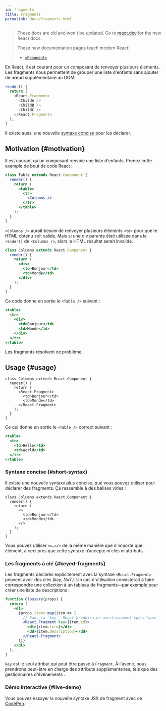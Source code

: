 ```yaml
---
id: fragments
title: Fragments
permalink: docs/fragments.html
---
```


<div class="scary">

> These docs are old and won't be updated. Go to [react.dev](https://react.dev/) for the new React docs.
> 
> These new documentation pages teach modern React:
>
> - [`<Fragment>`](https://react.dev/reference/react/Fragment)

</div>

En React, il est courant pour un composant de renvoyer plusieurs éléments. Les fragments nous permettent de grouper une liste d'enfants sans ajouter de nœud supplémentaire au DOM.

```js
render() {
  return (
    <React.Fragment>
      <ChildA />
      <ChildB />
      <ChildC />
    </React.Fragment>
  );
}
```

Il existe aussi une nouvelle [syntaxe concise](#short-syntax) pour les déclarer.

## Motivation {#motivation}

Il est courant qu’un composant renvoie une liste d'enfants. Prenez cette exemple de bout de code React :

```jsx
class Table extends React.Component {
  render() {
    return (
      <table>
        <tr>
          <Columns />
        </tr>
      </table>
    );
  }
}
```

`<Columns />` aurait besoin de renvoyer plusieurs éléments `<td>` pour que le HTML obtenu soit valide. Mais si une div parente était utilisée dans le `render()` de `<Columns />`, alors le HTML résultat serait invalide.

```jsx
class Columns extends React.Component {
  render() {
    return (
      <div>
        <td>Bonjour</td>
        <td>Monde</td>
      </div>
    );
  }
}
```

Ce code donne en sortie le `<Table />` suivant :

```jsx
<table>
  <tr>
    <div>
      <td>Bonjour</td>
      <td>Monde</td>
    </div>
  </tr>
</table>
```

Les fragments résolvent ce problème.

## Usage {#usage}

```jsx{4,7}
class Columns extends React.Component {
  render() {
    return (
      <React.Fragment>
        <td>Bonjour</td>
        <td>Monde</td>
      </React.Fragment>
    );
  }
}
```

Ce qui donne en sortie le `<Table />` correct suivant :

```jsx
<table>
  <tr>
    <td>Hello</td>
    <td>World</td>
  </tr>
</table>
```

### Syntaxe concise {#short-syntax}

Il existe une nouvelle syntaxe plus concise, que vous pouvez utiliser pour déclarer des fragments. Ça ressemble à des balises vides :

```jsx{4,7}
class Columns extends React.Component {
  render() {
    return (
      <>
        <td>Bonjour</td>
        <td>Monde</td>
      </>
    );
  }
}
```

Vous pouvez utiliser `<>…</>` de la même manière que n'importe quel élément, à ceci près que cette syntaxe n’accepte ni clés ni attributs.

### Les fragments à clé {#keyed-fragments}

Les fragments déclarés explicitement avec la syntaxe `<React.Fragment>` peuvent avoir des clés *(key, NdT)*. Un cas d'utilisation consisterait à faire correspondre une collection à un tableau de fragments—par exemple pour créer une liste de descriptions :

```jsx
function Glossary(props) {
  return (
    <dl>
      {props.items.map(item => (
        // Sans la `key`, React produira un avertissement spécifique
        <React.Fragment key={item.id}>
          <dt>{item.term}</dt>
          <dd>{item.description}</dd>
        </React.Fragment>
      ))}
    </dl>
  );
}
```

`key` est le seul attribut qui peut être passé à `Fragment`. À l'avenir, nous prendrons peut-être en charge des attributs supplémentaires, tels que des gestionnaires d'événements .

### Démo interactive {#live-demo}

Vous pouvez essayer la nouvelle syntaxe JSX de fragment avec ce [CodePen](https://codepen.io/reactjs/pen/VrEbjE?editors=1000).
